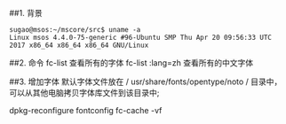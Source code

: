 ##1. 背景

```Plain Text
sugao@msos:~/mscore/src$ uname -a
Linux msos 4.4.0-75-generic #96-Ubuntu SMP Thu Apr 20 09:56:33 UTC 2017 x86_64 x86_64 x86_64 GNU/Linux

```

##2. 命令
fc-list 查看所有的字体
fc-list :lang=zh 查看所有的中文字体

##3. 增加字体
默认字体文件放在 / usr/share/fonts/opentype/noto / 目录中，可以从其他电脑拷贝字体库文件到该目录中;

dpkg-reconfigure fontconfig
fc-cache -vf

